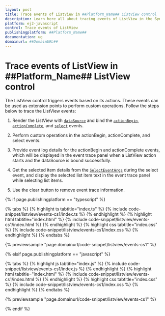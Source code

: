 ```yaml
---
layout: post
title: Trace events of ListView in ##Platform_Name## ListView control | Syncfusion
description: Learn here all about tracing events of ListView in the Syncfusion ##Platform_Name## ListView control of Syncfusion Essential JS 2 and more.
platform: ej2-javascript
control: Trace events of ListView
publishingplatform: ##Platform_Name##
documentation: ug
domainurl: ##DomainURL##
---
```


# Trace events of ListView in ##Platform_Name## ListView control

The ListView control triggers events based on its actions. These events can be used as extension points to perform custom operations. Follow the steps below to trace the ListView events:

1. Render the ListView with [`dataSource`](../../api/list-view/#datasource) and bind the [`actionBegin`](../../api/list-view/#actionbegin), [`actionComplete`](../../api/list-view/#actioncomplete), and [`select`](../../api/list-view/#select) events.

2. Perform custom operations in the actionBegin, actionComplete, and select events.

3. Provide event log details for the actionBegin and actionComplete events, which will be displayed in the event trace panel when a ListView action starts and the dataSource is bound successfully.

4. Get the selected item details from the [`SelectEventArgs`](../../api/list-view/selectEventArgs) during the select event, and display the selected list item text in the event trace panel while selecting list items.

5. Use the clear button to remove event trace information.

{% if page.publishingplatform == "typescript" %}

{% tabs %}
{% highlight ts tabtitle="index.ts" %}
{% include code-snippet/listview/events-cs1/index.ts %}
{% endhighlight %}
{% highlight html tabtitle="index.html" %}
{% include code-snippet/listview/events-cs1/index.html %}
{% endhighlight %}
{% highlight css tabtitle="index.css" %}
{% include code-snippet/listview/events-cs1/index.css %}
{% endhighlight %}
{% endtabs %}
          
{% previewsample "page.domainurl/code-snippet/listview/events-cs1" %}

{% elsif page.publishingplatform == "javascript" %}

{% tabs %}
{% highlight js tabtitle="index.js" %}
{% include code-snippet/listview/events-cs1/index.js %}
{% endhighlight %}
{% highlight html tabtitle="index.html" %}
{% include code-snippet/listview/events-cs1/index.html %}
{% endhighlight %}
{% highlight css tabtitle="index.css" %}
{% include code-snippet/listview/events-cs1/index.css %}
{% endhighlight %}
{% endtabs %}
          
{% previewsample "page.domainurl/code-snippet/listview/events-cs1" %}

{% endif %}